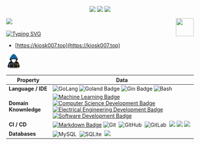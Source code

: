 <!--   my-icons -->
<p align="center">
    <a href="https://github.com/kiosk404/kiosk404"><img src="https://img.shields.io/badge/status-updating-brightgreen.svg"></a>
    <a href="https://github.com/golang/go"><img src="https://img.shields.io/badge/Golang-1.24-FF1493.svg"></a>
    <a href="https://github.com/kiosk404/kiosk404/graphs/contributors"><img src="https://img.shields.io/github/contributors/kiosk404/kiosk404?color=blue"></a>
</p>

<!--   my-header-img -->
![](./src/header_.png)
<a href="https://www.python.org/"><img src="https://upload.wikimedia.org/wikipedia/commons/c/c3/Python-logo-notext.svg" align="right" height="48" width="48" ></a>


<!--   my-ticker -->    
[![Typing SVG](https://readme-typing-svg.herokuapp.com?color=%2336BCF7&center=true&vCenter=true&width=600&lines=Hi+there+👋,+I+am+Andrej+Marinchenko;+Welcome+to+My+Profile!;Over+4+years+of+programming+experience;Always+learning+new+things+;Machine+learning+enthusiast+;Kaggle+community+member)](https://git.io/typing-svg)

- [https://kiosk007.top](https://kiosk007.top)

<img src = "https://github.com/0xAbdulKhalid/0xAbdulKhalid/raw/main/assets/mdImages/about_me.gif" width = 40px>


<!--   my-skils -->

| Property                                        | Data |
|-------------------------------------------------|---------------------------------------------------------------------------------------------------------------------------------|
| **Language / IDE**                              | ![GoLang](https://img.shields.io/badge/-Golang-3776AB?style=flat&logo=Golang&logoColor=white) ![Goland Badge](https://img.shields.io/badge/-Goland-3776AB?style=flat&logo=Goland&logoColor=white) ![Gin Badge](https://img.shields.io/badge/-Gin-3776AB?style=flat&logo=Gin&logoColor=white) ![Bash](https://img.shields.io/badge/-Bash-444444?style=flat&logo=GnuBash)&nbsp;                                                                                                                                                                                                                       |
| **Domain Knownledge**                           | [![Machine Learning Badge](https://img.shields.io/badge/-Machine%20Learning-01D277?style=flat&logoColor=white)](https://github.com/BEPb/BEPb) [![Computer Science Development Badge](https://img.shields.io/badge/-Computer%20Science-FAB040?style=flat&logoColor=white)](https://github.com/search?q=user%3ABEPb&type=Repositories) [![Electrical Engineering Development Badge](https://img.shields.io/badge/-Electrical%20Engineering-4C8CBF?style=flat&logoColor=white)](https://github.com/search?q=user%3ABEPb&type=Repositories) [![Software Development Badge](https://img.shields.io/badge/-Software%20Development-FF6600?style=flat&logoColor=white)](https://github.com/search?q=user%3ABEPb&type=Repositories)                                                                                                     |
| **CI / CD**                                     | [![Markdown Badge](https://img.shields.io/badge/-Markdown-2088FF?style=flat&logo=Markdown&logoColor=white)](https://github.com/BEPb/BEPb) ![Git](https://img.shields.io/badge/-Git-004400?style=flat&logo=git)&nbsp; ![GitHub](https://img.shields.io/badge/-GitHub-444444?style=flat&logo=github)&nbsp; ![GitLab](https://img.shields.io/badge/-GitLab-444444?style=flat&logo=GitLab)&nbsp;  [![](https://img.shields.io/badge/-Docker-2496ED?style=flat-square&logo=docker&logoColor=white)](https://www.docker.com) [![](https://img.shields.io/badge/-Goland-000000?style=flat-square&logo=goland&logoColor=white)](https://www.jetbrains.com/goland/) [![](https://img.shields.io/badge/-VS_Code-007ACC?style=flat-square&logo=visual-studio-code&logoColor=white)](https://code.visualstudio.com)|
| **Databases**                                   | ![MySQL](https://img.shields.io/badge/-MySQL-444444?style=flat&logo=MySQL)&nbsp; ![SQLite](https://img.shields.io/badge/-SQLite-444444?style=flat&logo=SQLite)&nbsp; [![](https://img.shields.io/badge/-PostgreSQL-336791?style=flat-square&logo=postgresql&logoColor=white)](https://www.postgresql.org)                                                                                                      

